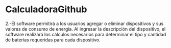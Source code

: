 # CalculadoraGithub
2.-El software permitirá a los usuarios agregar o eliminar dispositivos y sus valores de consumo de energía. Al ingresar la descripción del dispositivo, el software realizará los cálculos necesarios para determinar el tipo y cantidad de baterías requeridas para cada dispositivo.
